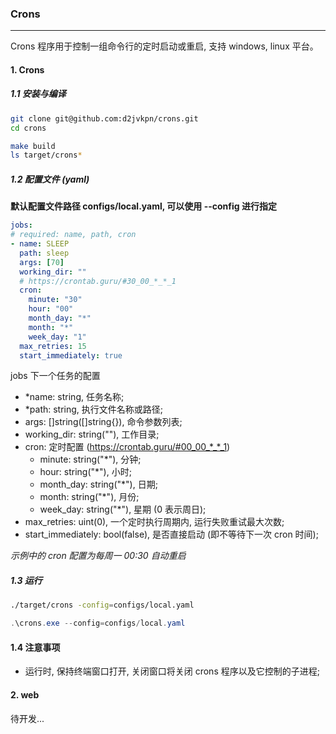 ### Crons
---
Crons 程序用于控制一组命令行的定时启动或重启, 支持 windows, linux 平台。

#### 1. Crons
##### 1.1 安装与编译
```bash
git clone git@github.com:d2jvkpn/crons.git
cd crons

make build
ls target/crons*
```

##### 1.2 配置文件 (yaml)
**默认配置文件路径 configs/local.yaml, 可以使用 --config 进行指定**

```yaml
jobs:
# required: name, path, cron
- name: SLEEP
  path: sleep
  args: [70]
  working_dir: ""
  # https://crontab.guru/#30_00_*_*_1
  cron:
    minute: "30"
    hour: "00"
    month_day: "*"
    month: "*"
    week_day: "1"
  max_retries: 15
  start_immediately: true
```

jobs 下一个任务的配置
- *name: string, 任务名称;
- *path: string, 执行文件名称或路径;
- args: []string([]string{}), 命令参数列表;
- working_dir: string(""), 工作目录;
- cron: 定时配置 (https://crontab.guru/#00_00_*_*_1)
  - minute: string("*"), 分钟;
  - hour: string("*"), 小时;
  - month_day: string("*"), 日期;
  - month: string("*"), 月份;
  - week_day: string("*"), 星期 (0 表示周日);
- max_retries: uint(0), 一个定时执行周期内, 运行失败重试最大次数;
- start_immediately: bool(false), 是否直接启动 (即不等待下一次 cron 时间);

*示例中的 cron 配置为每周一 00:30 自动重启*

##### 1.3 运行
```bash
./target/crons -config=configs/local.yaml
```

```powershell
.\crons.exe --config=configs/local.yaml
```

#### 1.4 注意事项
- 运行时, 保持终端窗口打开, 关闭窗口将关闭 crons 程序以及它控制的子进程;

#### 2. web
待开发...
